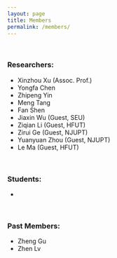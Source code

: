 ```yaml
---
layout: page
title: Members
permalink: /members/
---
```


<br>

### Researchers:

- Xinzhou Xu (Assoc. Prof.)
- Yongfa Chen
- Zhipeng Yin
- Meng Tang
- Fan Shen
- Jiaxin Wu (Guest, SEU)
- Ziqian Li (Guest, HFUT)
- Zirui Ge (Guest, NJUPT)
- Yuanyuan Zhou (Guest, NJUPT)
- Le Ma (Guest, HFUT)

<br>

### Students:

- 


<br>

### Past Members:

- Zheng Gu
- Zhen Lv

<br>
